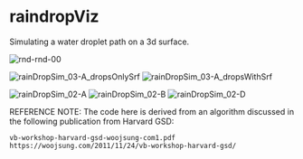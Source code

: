 # raindropViz
Simulating a water droplet path on a 3d surface.


![rnd-rnd-00](https://user-images.githubusercontent.com/6398561/178242913-05ff3c27-13cf-4988-af42-a4fddca4dcf3.JPG)


![rainDropSim_03-A_dropsOnlySrf](https://user-images.githubusercontent.com/6398561/146388106-e9ec07b9-b822-4183-9929-8dd5608b4ee4.JPG)
![rainDropSim_03-A_dropsWithSrf](https://user-images.githubusercontent.com/6398561/146388109-5c032e87-ee97-43dd-a77b-2c509b74ad44.JPG)

![rainDropSim_02-A](https://user-images.githubusercontent.com/6398561/146388148-a6cd6a49-8a42-4065-a752-484c05f98c3b.JPG)
![rainDropSim_02-B](https://user-images.githubusercontent.com/6398561/146388152-28eb148b-8dca-46be-9dac-0f7c5f4678cc.JPG)
![rainDropSim_02-D](https://user-images.githubusercontent.com/6398561/146388156-4ea8ff0c-4cee-4912-9485-6c7910a51761.JPG)

REFERENCE NOTE:
The code here is derived from an algorithm discussed in the following publication from Harvard GSD:
    
    vb-workshop-harvard-gsd-woojsung-com1.pdf
    https://woojsung.com/2011/11/24/vb-workshop-harvard-gsd/
